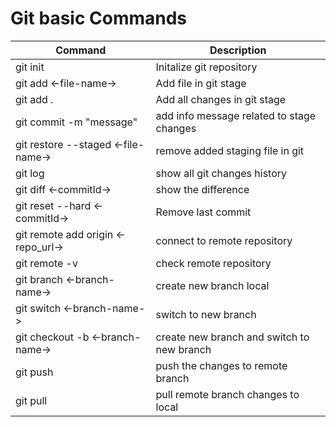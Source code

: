 # Git basic Commands

| Command                               | Description                               |
|---------------------------            |------------                               |
| git init                              | Initalize git repository                  |
| git add <-file-name->                 | Add file in git stage                     |
| git add .                             | Add all changes in git stage              |
| git commit -m "message"               | add info message related to stage changes |
| git restore --staged <-file-name->    | remove added staging file in git          |
| git log                               | show all git changes history              |
| git diff <-commitId->                 | show the difference                       |
| git reset --hard <-commitId->         | Remove last commit                        |
| git remote add origin <-repo_url->    | connect to remote repository              |
| git remote -v                         | check remote repository                   |
| git branch <-branch-name->            | create new branch local                   |
| git switch <-branch-name->            | switch to new branch                      |
| git checkout -b <-branch-name->       | create new branch and switch to new branch|
| git push                              | push the changes to remote branch         |
| git pull                              | pull remote branch changes to local       |
